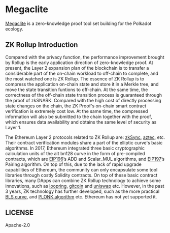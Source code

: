 # Megaclite

[Megaclite][book] is a zero-knowledge proof tool set building for the Polkadot ecology. 

## ZK Rollup Introduction

Compared with the privacy function, the performance improvement brought by Rollup is the
early application direction of zero-knowledge proof. At present, the Layer 2 expansion
plan of the blockchain is to transfer a considerable part of the on-chain workload to 
off-chain to complete, and the most watched one is ZK Rollup. The essence of ZK Rollup 
is to compress the application on-chain state and store it in a Merkle tree, and move 
the state transition funtions to off-chain. At the same time, the correctness of the 
off-chain state transition process is guaranteed through the proof of zkSNARK. Compared 
with the high cost of directly processing state changes on the chain, the ZK Proof's 
on-chain smart contract verification is extremely cost low. At the same time, the 
compressed information will also be submitted to the chain together with the proof, 
which ensures data availability and obtains the same level of security as Layer 1.

The Ethereum Layer 2 protocols related to ZK Rollup are: [zkSync][zkSync], [aztec][aztec], 
etc. Their contract verification modules share a part of the elliptic curve's basic algorithms. 
In 2017, Ethereum integrated three basic cryptographic calculation units of the alt
bn128 curve in the form of pre-compiled contracts, which are [EIP196][EIP196]’s ADD and Scalar_MUL 
algorithms, and [EIP197][EIP197]’s Pairing algorithm. On top of this, due to the lack of rapid 
upgrade capabilities of Ethereum, the community can only encapsulate some  tool libraries 
through costly Solidity contracts. On top of these basic contract  libraries, many DApps can combine 
ZK Rollup technology to achieve some innovations, such as [loopring][loopring], [gitcoin][gitcoin] 
and [uniswap][uniswap] etc. However, in the past 3 years, ZK technology has further developed, 
such as the more practical [BLS curve][BLS curve], and [PLONK algorithm][PLONK algorithm] etc. 
Ethereum has not yet supported it.


## LICENSE

Apache-2.0

[book]: https://patractlabs.github.io/megaclite
[zkSync]: https://zksync.io/
[aztec]: https://aztec.network/
[EIP196]: https://github.com/ethereum/EIPs/blob/master/EIPS/eip-196.md
[EIP197]: https://github.com/ethereum/EIPs/blob/master/EIPS/eip-197.md
[gitcoin]: https://gitcoin.co/
[uniswap]: https://uniswap.org/
[loopring]: https://loopring.org/
[BLS curve]: https://electriccoin.co/blog/new-snark-curve/
[PLONK algorithm]: https://eprint.iacr.org/2019/953/20190827:165656
